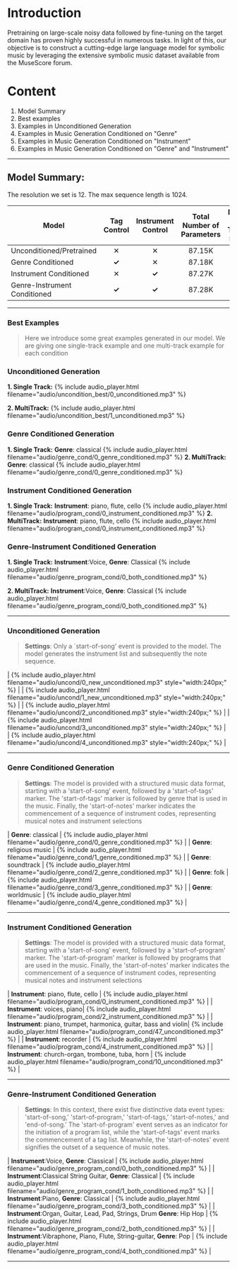 
# Introduction
Pretraining on large-scale noisy data followed by fine-tuning on the target domain has proven highly successful in numerous tasks. In light of this, our objective is to construct a cutting-edge large language model for symbolic music by leveraging the extensive symbolic music dataset available from the MuseScore forum.

# Content

1. Model Summary
2. Best examples
3. Examples in Unconditioned Generation
4. Examples in Music Generation Conditioned on "Genre"
5. Examples in Music Generation Conditioned on "Instrument"
6. Examples in Music Generation Conditioned on "Genre" and "Instrument"


---
## Model Summary:
The resolution we set is 12. The max sequence length is 1024. 
<div class="table-wrapper" markdown="block">

| Model | Tag Control | Instrument Control | Total Number of Parameters | Number of Training Sample |
|-|:-:|:-:|:-:|:-:|
| Unconditioned/Pretrained | ✕ | ✕ | 87.15K | 1.3M |
| Genre Conditioned | __✓__  | ✕ | 87.18K | 158K |
| Instrument Conditioned | ✕ | __✓__ | 87.27K | 739K |
| Genre-Instrument Conditioned | __✓__ | __✓__ | 87.28K  | 158K |

</div>



---
### Best Examples 

> Here we introduce some great examples generated in our model. We are giving one single-track example and one multi-track example for each condition
<div class="table-wrapper" markdown="block">

### Unconditioned Generation

__1. Single Track:__ {% include audio_player.html filename="audio/uncondition_best/0_unconditioned.mp3" %} 

__2. MultiTrack:__ {% include audio_player.html filename="audio/uncondition_best/1_unconditioned.mp3" %} 

### Genre Conditioned Generation

__1. Single Track:__ __Genre__: classical  {% include audio_player.html filename="audio/genre_cond/0_genre_conditioned.mp3" %} 
__2. MultiTrack:__ __Genre__: classical  {% include audio_player.html filename="audio/genre_cond/0_genre_conditioned.mp3" %} 

### Instrument Conditioned Generation

__1. Single Track:__  __Instrument__: piano, flute, cello {% include audio_player.html filename="audio/program_cond/0_instrument_conditioned.mp3" %} 
__2. MultiTrack:__ __Instrument__: piano, flute, cello {% include audio_player.html filename="audio/program_cond/0_instrument_conditioned.mp3" %} 

### Genre-Instrument Conditioned Generation

__1. Single Track:__ __Instrument__:Voice, __Genre__: Classical  {% include audio_player.html filename="audio/genre_program_cond/0_both_conditioned.mp3" %} 

__2. MultiTrack:__ __Instrument__:Voice, __Genre__: Classical {% include audio_player.html filename="audio/genre_program_cond/0_both_conditioned.mp3" %} 

</div>

---
### Unconditioned Generation

> __Settings__: Only a `start-of-song' event is provided to the model. The model generates the instrument list and subsequently the note sequence.
<div class="table-wrapper" markdown="block">

| {% include audio_player.html filename="audio/uncond/0_new_unconditioned.mp3" style="width:240px;" %} | 
| {% include audio_player.html filename="audio/uncond/1_new_unconditioned.mp3" style="width:240px;" %} | 
| {% include audio_player.html filename="audio/uncond/2_unconditioned.mp3" style="width:240px;" %} | 
| {% include audio_player.html filename="audio/uncond/3_unconditioned.mp3" style="width:240px;" %} | 
| {% include audio_player.html filename="audio/uncond/4_unconditioned.mp3" style="width:240px;" %} |

</div>

---

### Genre Conditioned Generation

> __Settings__: The model is provided with a structured music data format, starting with a 'start-of-song' event, followed by a 'start-of-tags' marker. The 'start-of-tags' marker is followed by genre that is used in the music. Finally, the 'start-of-notes' marker indicates the commencement of a sequence of instrument codes, representing musical notes and instrument selections

<div class="table-wrapper" markdown="block">

| __Genre__: classical | {% include audio_player.html filename="audio/genre_cond/0_genre_conditioned.mp3" %} |
| __Genre__: religious music | {% include audio_player.html filename="audio/genre_cond/1_genre_conditioned.mp3" %} |
| __Genre__: soundtrack | {% include audio_player.html filename="audio/genre_cond/2_genre_conditioned.mp3" %} |
| __Genre__: folk | {% include audio_player.html filename="audio/genre_cond/3_genre_conditioned.mp3" %} |
| __Genre__: worldmusic | {% include audio_player.html filename="audio/genre_cond/4_genre_conditioned.mp3" %} |


---
</div>

### Instrument Conditioned Generation

> __Settings__: The model is provided with a structured music data format, starting with a 'start-of-song' event, followed by a 'start-of-program' marker. The 'start-of-program' marker is followed by programs that are used in the music. Finally, the 'start-of-notes' marker indicates the commencement of a sequence of instrument codes, representing musical notes and instrument selections

<div class="table-wrapper" markdown="block">

| __Instrument__: piano, flute, cello | {% include audio_player.html filename="audio/program_cond/0_instrument_conditioned.mp3" %} |
| __Instrument__: voices, piano| {% include audio_player.html filename="audio/program_cond/2_instrument_conditioned.mp3" %} |
| __Instrument__: piano, trumpet, harmonica, guitar, bass and violin| {% include audio_player.html filename="audio/program_cond/47_unconditioned.mp3" %} |
| __Instrument__: recorder | {% include audio_player.html filename="audio/program_cond/4_instrument_conditioned.mp3" %} |
| __Instrument__: church-organ, trombone, tuba, horn | {% include audio_player.html filename="audio/program_cond/10_unconditioned.mp3" %} |

</div>

---

### Genre-Instrument Conditioned Generation

> __Settings__: In this context, there exist five distinctive data event types: 'start-of-song,' 'start-of-program,' 'start-of-tags,' 'start-of-notes,' and 'end-of-song.' The 'start-of-program' event serves as an indicator for the initiation of a program list, while the 'start-of-tags' event marks the commencement of a tag list. Meanwhile, the 'start-of-notes' event signifies the outset of a sequence of music notes.


<div class="table-wrapper" markdown="block">

| __Instrument__:Voice, __Genre__: Classical | {% include audio_player.html filename="audio/genre_program_cond/0_both_conditioned.mp3" %} |
| __Instrument__:Classical String Guitar, __Genre__: Classical | {% include audio_player.html filename="audio/genre_program_cond/1_both_conditioned.mp3" %} |
| __Instrument__:Piano, __Genre__: Classical | {% include audio_player.html filename="audio/genre_program_cond/3_both_conditioned.mp3" %} |
| __Instrument__:Organ, Guitar, Lead, Pad, Strings, Drum __Genre__: Hip Hop | {% include audio_player.html filename="audio/genre_program_cond/2_both_conditioned.mp3" %} |
| __Instrument__:Vibraphone, Piano, Flute, String-guitar, __Genre__: Pop | {% include audio_player.html filename="audio/genre_program_cond/4_both_conditioned.mp3" %} |

</div>

---